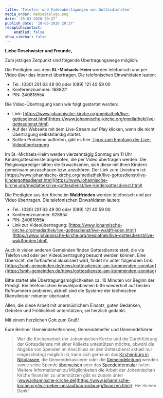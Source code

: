 ```yaml
---
title: 'Telefon- und Videoübertagungen von Gottesdiensten'
media_order: Webseitelogo.png
date: '20-03-2020 20:37'
publish_date: '20-03-2020 20:37'
recaptchacontact:
    enabled: false
show_sidebar: false
---
```


**Liebe Geschwister und Freunde,**   
  
Zum jetzigen Zeitpunkt sind folgende Übertragungswege möglich:   

Die Predigten aus dem **St.-Michaels-Heim** werden telefonisch und per Video über das Internet übertragen.
Die telefonischen Einwahldaten lauten:
* Tel.: (030) 201 63 49 00 oder (089) 121 40 59 00
* Konferenznummer: 16882#
* PIN: 24081855#

Die Video-Übertragung kann wie folgt gestartet werden:
* Link: [https://www.johannische-kirche.org/mediathek/live-gottesdienst.html](https://www.johannische-kirche.org/mediathek/live-gottesdienst.html)
* Auf der Webseite mit dem Live-Stream auf Play klicken, wenn die nicht Übertragung selbstständig startet.
* Sollten Probleme auftreten, gibt es hier [Tipps zum Empfang der Live-Videoübertragung](https://cloud.johannische-kirche.org/index.php/s/Smg4kD3tRNBENYp)

Im St.-Michaels-Heim werden vierzehntägig Sonntag um 11 Uhr Kindergottesdienste angeboten, die per Video übertragen werden. Die Religionsprediger bitten die Erwachsenen, sich diese mit ihren Kindern gemeinsam anzuschauen bzw. anzuhören. Der Link zum Livestram ist: [https://www.johannische-kirche.org/mediathek/live-gottesdienst/live-kindergottesdienst.html](https://www.johannische-kirche.org/mediathek/live-gottesdienst/live-kindergottesdienst.html)

Die Predigten aus der Kirche im **Waldfrieden** werden telefonisch und per Video übertragen.
Die telefonischen Einwahldaten lauten:
* Tel.: (030) 201 63 49 00 oder (089) 121 40 59 00
* Konferenznummer: 92885#
* PIN: 24081855#
* Link zur Videoübertragung: [https://www.johannische-kirche.org/mediathek/live-gottesdienst/live-waldfrieden.html](https://www.johannische-kirche.org/mediathek/live-gottesdienst/live-waldfrieden.html)

Auch in vielen anderen Gemeinden finden Gottesdienste statt, die via Telefon und oder per Videoübertragung besucht werden können. Eine Übersicht, die fortlaufend akualisiert wird, findet ihr unter folgendem Link: [https://smh-gemeinden.de/news/gottesdienste-am-kommenden-sonntag](https://smh-gemeinden.de/news/gottesdienste-am-kommenden-sonntag)

Bitte startet alle Übertragungsmöglichkeiten ca. 10 Minuten vor Beginn der Predigt. Bei telefonischen Einwahlproblemen bitte wiederholt auf beiden Rufnummern probieren, aktuell sind die Systeme der technischen Dienstleister mitunter überlastet.

Allen, die diese Arbeit mit unermüdlichem Einsatz, guten Gedanken, Gebeten und Fröhlichkeit unterstützen, sei herzlich gedankt. 
   
Mit einem herzlichen Gott zum Gruß!

Eure Berliner Gemeindehelferinnen, Gemeindehelfer und Gemeindeführer

> Wer die Kirchenarbeit der Johannischen Kirche und die Durchführung der Gottesdienste mit einer Kollekte untestützen möchte, obwohl die Abgabe von Spenden im Anschluss an den Gottesdienst aktuell nur eingeschrängt möglich ist, kann sich gerne an das [Kirchenbüro in Nikolassee](https://www.johannische-kirche.org/gemeindeleben.html), die Gemeindekassierer oder die [Gemeindeleitung](https://www.johannische-kirche.org/gemeindeleben/berlin-smh.html) wenden sowie seine Spende [überweisen](https://smh-gemeinden.de/ueber-uns) oder das [Spendenformular](https://secure.spendenbank.de/form/3469) nuten. Weitere Informationen zu Möglichkeiten die Arbeit der Johannischen Kirche finanziell zu unterstützen gibt es zudem unter [www.johannische-kirche.de](https://www.johannische-kirche.org/wir-ueber-uns/aufbau-ordnung/finanzen.html). Herzlichen Dank!